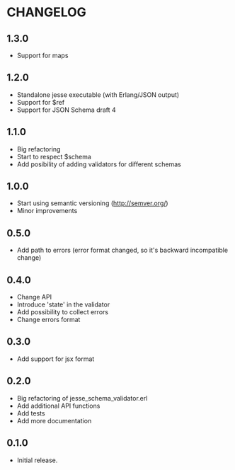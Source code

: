 # CHANGELOG

## 1.3.0

* Support for maps

## 1.2.0

* Standalone jesse executable (with Erlang/JSON output)
* Support for $ref
* Support for JSON Schema draft 4

## 1.1.0

* Big refactoring
* Start to respect $schema
* Add posibility of adding validators for different schemas

## 1.0.0

* Start using semantic versioning (http://semver.org/)
* Minor improvements

## 0.5.0

* Add path to errors (error format changed, so it's backward incompatible change)

## 0.4.0

* Change API
* Introduce 'state' in the validator
* Add possibility to collect errors
* Change errors format

## 0.3.0

* Add support for jsx format

## 0.2.0

* Big refactoring of jesse_schema_validator.erl
* Add additional API functions
* Add tests
* Add more documentation

## 0.1.0

* Initial release.
